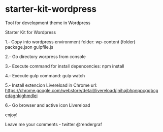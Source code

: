 # starter-kit-wordpress
Tool for development theme in Wordpress

Starter Kit for Wordpress

1.- Copy into wordpress environment folder:
wp-content (folder)
package.json
gulpfile.js

2.- Go directory worpress from console

3.- Execute command for install depencencies: 
npm install

4.- Execute gulp command:
gulp watch

5.- Install extencion Livereload in Chrome
url: https://chrome.google.com/webstore/detail/livereload/jnihajbhpnppcggbcgedagnkighmdlei

6.- Go browser and active icon Livereload

enjoy!

Leave me your comments -  twitter @rendergraf